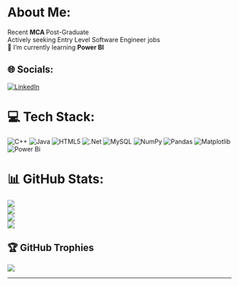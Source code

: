 # About Me:
Recent <b>MCA </b>Post-Graduate<br>Actively seeking Entry Level Software Engineer jobs<br>🌱 I’m currently learning <b>Power BI</b><br>


## 🌐 Socials:
[![LinkedIn](https://img.shields.io/badge/LinkedIn-%230077B5.svg?logo=linkedin&logoColor=white)](https://www.linkedin.com/in/karthik-s-r/) 

# 💻 Tech Stack:
![C++](https://img.shields.io/badge/c++-%2300599C.svg?style=flat&logo=c%2B%2B&logoColor=white) ![Java](https://img.shields.io/badge/java-%23ED8B00.svg?style=flat&logo=openjdk&logoColor=white) ![HTML5](https://img.shields.io/badge/html5-%23E34F26.svg?style=flat&logo=html5&logoColor=white) ![.Net](https://img.shields.io/badge/.NET-5C2D91?style=flat&logo=.net&logoColor=white) ![MySQL](https://img.shields.io/badge/mysql-%2300000f.svg?style=flat&logo=mysql&logoColor=white) ![NumPy](https://img.shields.io/badge/numpy-%23013243.svg?style=flat&logo=numpy&logoColor=white) ![Pandas](https://img.shields.io/badge/pandas-%23150458.svg?style=flat&logo=pandas&logoColor=white) ![Matplotlib](https://img.shields.io/badge/Matplotlib-%23ffffff.svg?style=flat&logo=Matplotlib&logoColor=black) ![Power Bi](https://img.shields.io/badge/power_bi-F2C811?style=flat&logo=powerbi&logoColor=black)
# 📊 GitHub Stats:
[![](https://visitcount.itsvg.in/api?id=Karthik-S-R&icon=5&color=9)](https://visitcount.itsvg.in)<br/>
![](https://github-readme-stats.vercel.app/api?username=Karthik-S-R&theme=merko&hide_border=false&include_all_commits=false&count_private=false)<br/>
![](https://github-readme-streak-stats.herokuapp.com/?user=Karthik-S-R&theme=merko&hide_border=false)<br/>
![](https://github-readme-stats.vercel.app/api/top-langs/?username=Karthik-S-R&theme=merko&hide_border=false&include_all_commits=false&count_private=false&layout=compact)


## 🏆 GitHub Trophies
![](https://github-profile-trophy.vercel.app/?username=Karthik-S-R&theme=radical&no-frame=false&no-bg=false&margin-w=4)

---
